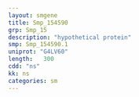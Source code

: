 ```yaml
---
layout: smgene
title: Smp_154590
grp: Smp_15
description: "hypothetical protein"
smp: Smp_154590.1
uniprot: "G4LV60"
length:   300
cdd: "ns"
kk: ns
categories: sm
---
```

